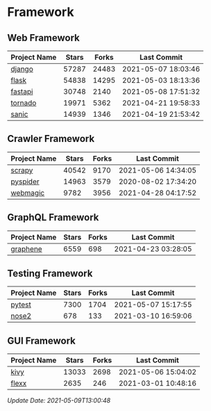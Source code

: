 # Framework

## Web Framework
| Project Name | Stars | Forks | Last Commit |
| ------------ | ----- | ----- | ----------- |
| [django](https://github.com/django/django) | 57287 | 24483 | 2021-05-07 18:03:46 |
| [flask](https://github.com/pallets/flask) | 54838 | 14295 | 2021-05-03 18:13:36 |
| [fastapi](https://github.com/tiangolo/fastapi) | 30748 | 2140 | 2021-05-08 17:51:32 |
| [tornado](https://github.com/tornadoweb/tornado) | 19971 | 5362 | 2021-04-21 19:58:33 |
| [sanic](https://github.com/sanic-org/sanic) | 14939 | 1346 | 2021-04-19 21:53:42 |

## Crawler Framework
| Project Name | Stars | Forks | Last Commit |
| ------------ | ----- | ----- | ----------- |
| [scrapy](https://github.com/scrapy/scrapy) | 40542 | 9170 | 2021-05-06 14:34:05 |
| [pyspider](https://github.com/binux/pyspider) | 14963 | 3579 | 2020-08-02 17:34:20 |
| [webmagic](https://github.com/code4craft/webmagic) | 9782 | 3956 | 2021-04-28 04:17:52 |

## GraphQL Framework
| Project Name | Stars | Forks | Last Commit |
| ------------ | ----- | ----- | ----------- |
| [graphene](https://github.com/graphql-python/graphene) | 6559 | 698 | 2021-04-23 03:28:05 |

## Testing Framework
| Project Name | Stars | Forks | Last Commit |
| ------------ | ----- | ----- | ----------- |
| [pytest](https://github.com/pytest-dev/pytest) | 7300 | 1704 | 2021-05-07 15:17:55 |
| [nose2](https://github.com/nose-devs/nose2) | 678 | 133 | 2021-03-10 16:59:06 |

## GUI Framework
| Project Name | Stars | Forks | Last Commit |
| ------------ | ----- | ----- | ----------- |
| [kivy](https://github.com/kivy/kivy) | 13033 | 2698 | 2021-05-06 15:04:02 |
| [flexx](https://github.com/flexxui/flexx) | 2635 | 246 | 2021-03-01 10:48:16 |

*Update Date: 2021-05-09T13:00:48*